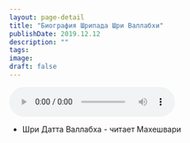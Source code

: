 ```yaml
---
layout: page-detail
title: "Биография Шрипада Шри Валлабхи"
publishDate: 2019.12.12
description: ""
tags:
image:
draft: false
---
```


<audio title="2019.12.12 - Биография Шрипада Шри Валлабхи.mp3" src="/upload/iblock/c22/c22c2e26aecc069c5613838e187af711.mp3" controls=""></audio>

* Шри Датта Валлабха - читает Махешвари

  
